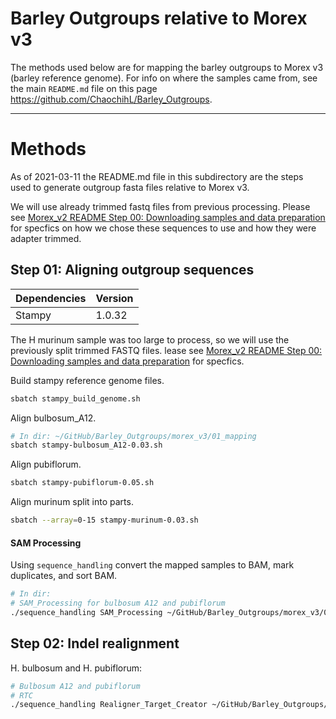 # Barley Outgroups relative to Morex v3

The methods used below are for mapping the barley outgroups to Morex v3 (barley reference genome). For info on where the samples came from, see the main `README.md` file on this page https://github.com/ChaochihL/Barley_Outgroups.

---

# Methods

As of 2021-03-11 the README.md file in this subdirectory are the steps used to generate outgroup fasta files relative to Morex v3.

We will use already trimmed fastq files from previous processing. Please see [Morex_v2 README Step 00: Downloading samples and data preparation](https://github.com/ChaochihL/Barley_Outgroups/tree/master/morex_v2) for specfics on how we chose these sequences to use and how they were adapter trimmed.

## Step 01: Aligning outgroup sequences

| Dependencies | Version |
| ------------ | ------- |
| Stampy | 1.0.32 |

The H murinum sample was too large to process, so we will use the previously split trimmed FASTQ files. lease see [Morex_v2 README Step 00: Downloading samples and data preparation](https://github.com/ChaochihL/Barley_Outgroups/tree/master/morex_v2) for specfics.


Build stampy reference genome files.

```bash
sbatch stampy_build_genome.sh
```

Align bulbosum_A12.

```bash
# In dir: ~/GitHub/Barley_Outgroups/morex_v3/01_mapping
sbatch stampy-bulbosum_A12-0.03.sh
```

Align pubiflorum.

```bash
sbatch stampy-pubiflorum-0.05.sh
```

Align murinum split into parts.

```bash
sbatch --array=0-15 stampy-murinum-0.03.sh
```

#### SAM Processing

Using `sequence_handling` convert the mapped samples to BAM, mark duplicates, and sort BAM.

```bash
# In dir:
# SAM_Processing for bulbosum A12 and pubiflorum
./sequence_handling SAM_Processing ~/GitHub/Barley_Outgroups/morex_v3/01_mapping/Config_bulbosum_and_pubiflorum
```

## Step 02: Indel realignment

H. bulbosum and H. pubiflorum:

```bash
# Bulbosum A12 and pubiflorum
# RTC
./sequence_handling Realigner_Target_Creator ~/GitHub/Barley_Outgroups/morex_v3/02_realignment/Config_Indel_Realign_bp
```
